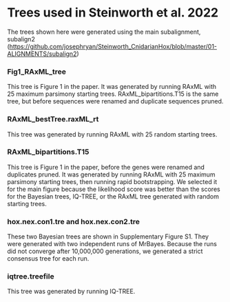 # Trees used in Steinworth et al. 2022
The trees shown here were generated using the main subalignment, subalign2 (https://github.com/josephryan/Steinworth_CnidarianHox/blob/master/01-ALIGNMENTS/subalign2)
### Fig1_RAxML_tree
This tree is Figure 1 in the paper. It was generated by running RAxML with 25 maximum parsimony starting trees. RAxML_bipartitions.T15 is the same tree, but before sequences were renamed and duplicate sequences pruned.
### RAxML_bestTree.raxML_rt
This tree was generated by running RAxML with 25 random starting trees.
### RAxML_bipartitions.T15
This tree is Figure 1 in the paper, before the genes were renamed and duplicates pruned. It was generated by running RAxML with 25 maximum parsimony starting trees, then running rapid bootstrapping. We selected it for the main figure because the likelihood score was better than the scores for the Bayesian trees, IQ-TREE, or the RAxML tree generated with random starting trees.
### hox.nex.con1.tre and hox.nex.con2.tre
These two Bayesian trees are shown in Supplementary Figure S1. They were generated with two independent runs of MrBayes. Because the runs did not converge after 10,000,000 generations, we generated a strict consensus tree for each run.
### iqtree.treefile
This tree was generated by running IQ-TREE.
